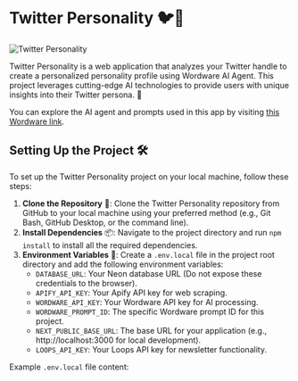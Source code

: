 # Twitter Personality 🐦🧠

![Twitter Personality](https://twitter.wordware.ai/social/og.png)

Twitter Personality is a web application that analyzes your Twitter handle to create a personalized personality profile using Wordware AI Agent. This project leverages cutting-edge AI technologies to provide users with unique insights into their Twitter persona. 🚀

You can explore the AI agent and prompts used in this app by visiting [this Wordware link](https://app.wordware.ai/share/9d647046-a84b-4b9f-9fc1-7ee32a5b6f0b/playground).

## Setting Up the Project 🛠️

To set up the Twitter Personality project on your local machine, follow these steps:

1. **Clone the Repository** 📂: Clone the Twitter Personality repository from GitHub to your local machine using your preferred method (e.g., Git Bash, GitHub Desktop, or the command line).
2. **Install Dependencies** 📦: Navigate to the project directory and run `npm install` to install all the required dependencies.
3. **Environment Variables** 🔐: Create a `.env.local` file in the project root directory and add the following environment variables:
   - `DATABASE_URL`: Your Neon database URL (Do not expose these credentials to the browser).
   - `APIFY_API_KEY`: Your Apify API key for web scraping.
   - `WORDWARE_API_KEY`: Your Wordware API key for AI processing.
   - `WORDWARE_PROMPT_ID`: The specific Wordware prompt ID for this project.
   - `NEXT_PUBLIC_BASE_URL`: The base URL for your application (e.g., http://localhost:3000 for local development).
   - `LOOPS_API_KEY`: Your Loops API key for newsletter functionality.

Example `.env.local` file content:
